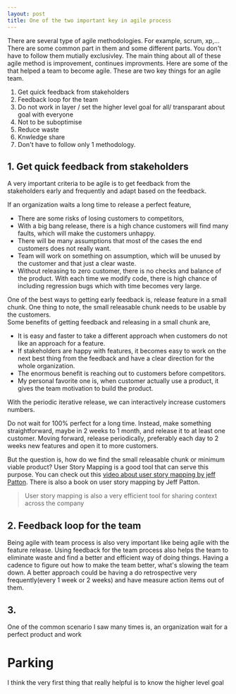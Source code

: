 ```yaml
---
layout: post
title: One of the two important key in agile process
---
```


There are several type of agile methodologies. For example, scrum, xp,...
There are some common part in them and some different parts. You don't have to
follow them mutially exclusivley. The main thing about all of these agile method
is improvement, continues improvments. Here are some of the that helped a team
to become agile.
These are two key things for an agile team.

 1. Get quick feedback from stakeholders
 2. Feedback loop for the team
 3. Do not work in layer / set the higher level goal for all/ transparant about
    goal with everyone
 4. Not to be suboptimise
 5. Reduce waste
 6. Knwledge share
 7. Don't have to follow only 1 methodology.

##  1. Get quick feedback from stakeholders

A very important criteria to be agile is to get feedback from the stakeholders
early and frequently and adapt based on the feedback.

If an organization waits a long time to release a perfect feature, 
 * There are some risks of losing customers to competitors, 
 * With a big bang release, there is a high chance customers will find many
   faults, which will make the customers unhappy.
 * There will be many assumptions that most of the cases the end customers does
   not really want.
 * Team will work on something on assumption, which will be unused by the
   customer and that just a clear waste.
 * Without releasing to zero customer, there is no checks and balance of the
   product. With each time we modify code, there is high chance of including
   regression bugs which with time becomes very large.

One of the best ways to getting early feedback is, release feature in a small
chunk. One thing to note, the small releasable chunk needs to be usable by the
customers.  
Some benefits of getting feedback and releasing in a small chunk are,

 * It is easy and faster to take a different approach when customers do not like
   an approach for a feature.
 * If stakeholders are happy with features, it becomes easy to work on the next
   best thing from the feedback and have a clear direction for the whole
   organization.
 * The enormous benefit is reaching out to customers before competitors.
 * My personal favorite one is, when customer actually use a product, it gives
   the team motivation to build the product.

With the periodic iterative release, we can interactively increase customers
numbers.

Do not wait for 100% perfect for a long time. Instead, make something
straightforward, maybe in 2 weeks to 1 month, and release it to at least one 
customer. Moving forward, release periodically, preferably each day to 2 weeks 
new features and open it to more customers.

But the question is, how do we find the small releasable chunk or minimum viable
product? User Story Mapping is a good tool that can serve this purpose. You can
check out this
[video about user story mapping by jeff Patton](https://www.youtube.com/watch?v=AorAgSrHjKM&t=3s).
There is also a book on user story mapping by Jeff Patton.

> User story mapping is also a very efficient tool for sharing context across
> the company


## 2. Feedback loop for the team

Being agile with team process is also very important like being agile with the
feature release. Using feedback for the team process also helps the team to
eliminate waste and find a better and efficient way of doing things. 
Having a cadence to figure out how to make the team better, what's slowing the team down.
A better approach could be having a do retrospective very frequently(every 1 week or 2 weeks) and
have measure action items out of them.


## 3. 

One of the common scenario I saw many times is, an organization wait for a perfect
product and work

# Parking

I think the very first thing that really helpful is to know the higher level goal